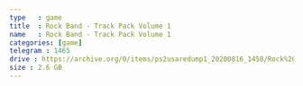 ```yaml
---
type   : game
title  : Rock Band - Track Pack Volume 1
name   : Rock Band - Track Pack Volume 1
categories: [game]
telegram : 1465
drive : https://archive.org/0/items/ps2usaredump1_20200816_1458/Rock%20Band%20-%20Track%20Pack%20Volume%201.7z
size : 2.6 GB
---
```



